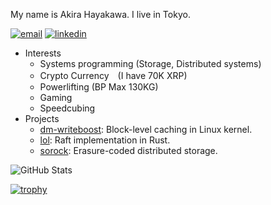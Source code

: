 [linkedin]: https://img.shields.io/static/v1?label=&message=LinkedIn&&color=585858&logo=linkedin
[email]: https://img.shields.io/static/v1?label=&message=Email&&color=585858&logo=gmail

My name is Akira Hayakawa.
I live in Tokyo.

[![email]](mailto:ruby.wktk@gmail.com)
[![linkedin]](https://www.linkedin.com/in/akira-hayakawa-273a7373/)

- Interests
  - Systems programming (Storage, Distributed systems)
  - Crypto Currency　(I have 70K XRP)
  - Powerlifting (BP Max 130KG)
  - Gaming
  - Speedcubing
- Projects
  - [dm-writeboost](https://github.com/akiradeveloper/dm-writeboost): Block-level caching in Linux kernel.
  - [lol](https://github.com/akiradeveloper/lol): Raft implementation in Rust.
  - [sorock](https://github.com/akiradeveloper/sorock): Erasure-coded distributed storage.

![GitHub Stats](https://github-readme-stats.vercel.app/api?username=akiradeveloper&show_icons=true)

[![trophy](https://github-profile-trophy.vercel.app/?username=akiradeveloper)](https://github.com/ryo-ma/github-profile-trophy)
